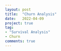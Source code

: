 ```yaml
---
layout: post
title:  "Churn Analysis"
date:   2022-04-09
project: true
tag:
- "Survival Analysis"
- Churn
comments: true
---
```

